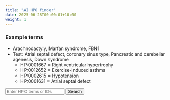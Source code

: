 ```yaml
---
title: "AI HPO finder"
date: 2025-06-28T00:00:01+10:00
weight: 1
---
```


### Example terms

* Arachnodactyly, Marfan syndrome, FBN1
* Test: Atrial septal defect, coronary sinus type, Pancreatic and cerebellar agenesis, Down syndrome
    - HP:0001667 = Right ventricular hypertrophy
    - HP:0012652 = Exercise-induced asthma
    - HP:0002615 = Hypotension
    - HP:0001631 = Atrial septal defect


<input id="hpoInput" type="text" placeholder="Enter HPO terms or IDs">
<button id="sendBtn">Search</button>

<pre id="results"></pre>


<script>
document.getElementById("sendBtn").addEventListener("click", async () => {
  const input = document.getElementById("hpoInput").value;

  const res = await fetch("https://dynamic-manatee-fe5240.netlify.app/.netlify/functions/agent", {
    method: "POST",
    headers: {
      "Content-Type": "application/json"
    },
    body: JSON.stringify({ hpo: input })
  });

  const data = await res.json();

  // Try to parse the reply as JSON array
  let terms;
  try {
    terms = JSON.parse(data.reply);
  } catch(e) {
    terms = [];
  }

  let html = "";

  if (terms.length > 0) {
    html += "<ul>";
    terms.forEach(term => {
      html += `<li>${term}</li>`;
    });
    html += "</ul>";
  } else {
    html = "<p>No HPO terms found.</p>";
  }

  document.getElementById("results").innerHTML = html;
});
</script>

